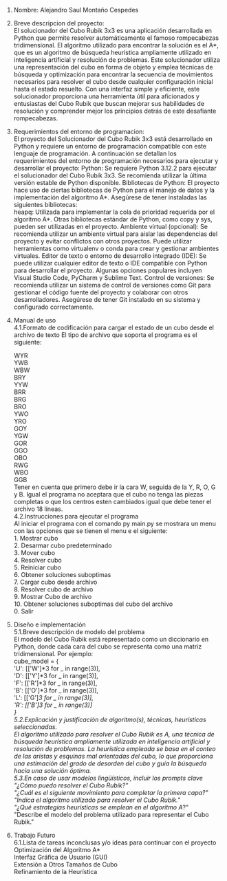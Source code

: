 1. Nombre: Alejandro Saul Montaño Cespedes
2. Breve descripcion del proyecto:  
El solucionador del Cubo Rubik 3x3 es una aplicación desarrollada en Python que permite resolver automáticamente el famoso rompecabezas
tridimensional. El algoritmo utilizado para encontrar la solución es el A*, que es un algoritmo de búsqueda heurística ampliamente utilizado
en inteligencia artificial y resolución de problemas. Este solucionador utiliza una representación del cubo en forma de objeto y emplea técnicas
de búsqueda y optimización para encontrar la secuencia de movimientos necesarios para resolver el cubo desde cualquier configuración inicial
hasta el estado resuelto. Con una interfaz simple y eficiente, este solucionador proporciona una herramienta útil para aficionados y entusiastas
del Cubo Rubik que buscan mejorar sus habilidades de resolución y comprender mejor los principios detrás de este desafiante rompecabezas.
3. Requerimientos del entorno de programacion:  
El proyecto del Solucionador del Cubo Rubik 3x3 está desarrollado en Python y requiere un entorno de programación compatible con este lenguaje de programación. A continuación se detallan los requerimientos del entorno de programación necesarios para ejecutar y desarrollar el proyecto:
Python: Se requiere Python 3.12.2 para ejecutar el solucionador del Cubo Rubik 3x3. Se recomienda utilizar la última versión estable de Python disponible.
Bibliotecas de Python: El proyecto hace uso de ciertas bibliotecas de Python para el manejo de datos y la implementación del algoritmo A*. Asegúrese de tener instaladas las siguientes bibliotecas:  
heapq: Utilizada para implementar la cola de prioridad requerida por el algoritmo A*.
Otras bibliotecas estándar de Python, como copy y sys, pueden ser utilizadas en el proyecto.
Ambiente virtual (opcional): Se recomienda utilizar un ambiente virtual para aislar las dependencias del proyecto y evitar conflictos con otros proyectos. Puede utilizar herramientas como virtualenv o conda para crear y gestionar ambientes virtuales.
Editor de texto o entorno de desarrollo integrado (IDE): Se puede utilizar cualquier editor de texto o IDE compatible con Python para desarrollar el proyecto. Algunas opciones populares incluyen Visual Studio Code, PyCharm y Sublime Text.
Control de versiones: Se recomienda utilizar un sistema de control de versiones como Git para gestionar el código fuente del proyecto y colaborar con otros desarrolladores. Asegúrese de tener Git instalado en su sistema y configurado correctamente.

4. Manual de uso  
   4.1.Formato de codificación para cargar el estado de un cubo desde el archivo de texto
   El tipo de archivo que soporta el programa es el siguiente:  
   
    WYR  
    YWB  
    WBW  
    BRY  
    YYW  
    BRR  
    BRG  
    BRO  
    YWO  
    YRO  
    GOY  
    YGW  
    GOR  
    GGO  
    OBO  
    RWG  
    WBO  
    GGB  
  Tener en cuenta que primero debe ir la cara W, seguida de la Y, R, O, G y B. Igual el programa no aceptara que el cubo no tenga las piezas completas o que los centros esten cambiados igual que debe tener el archivo 18 lineas.  
   4.2.Instrucciones para ejecutar el programa  
     Al iniciar el programa con el comando py main.py se mostrara un menu con las opciones que se tienen el menu e el siguiente:  
         1. Mostrar cubo  
         2. Desarmar cubo predeterminado  
         3. Mover cubo  
         4. Resolver cubo  
         5. Reiniciar cubo  
         6. Obtener soluciones suboptimas  
         7. Cargar cubo desde archivo  
         8. Resolver cubo de archivo  
         9. Mostrar Cubo de archivo  
         10. Obtener soluciones suboptimas del cubo del archivo  
         0. Salir  
5. Diseño e implementación  
  5.1.Breve descripción de modelo del problema  
   El modelo del Cubo Rubik está representado como un diccionario en Python, donde cada cara del cubo se representa como una matriz tridimensional. Por ejemplo:  
   cube_model = {  
    'U': [['W']*3 for _ in range(3)],  
    'D': [['Y']*3 for _ in range(3)],  
    'F': [['R']*3 for _ in range(3)],  
    'B': [['O']*3 for _ in range(3)],  
    'L': [['G']*3 for _ in range(3)],  
    'R': [['B']*3 for _ in range(3)]  
     }  
  5.2.Explicación y justificación de algoritmo(s), técnicas, heurísticas seleccionadas.  
   El algoritmo utilizado para resolver el Cubo Rubik es A*, una técnica de búsqueda heurística ampliamente utilizada en inteligencia artificial y resolución de problemas. La heurística empleada se basa en el conteo de las aristas y esquinas mal orientadas del cubo, lo que proporciona una estimación del grado de desorden del cubo y guía la búsqueda hacia una solución óptima.  
  5.3.En caso de usar modelos lingüísticos, incluir los prompts clave  
   "¿Cómo puedo resolver el Cubo Rubik?"  
   "¿Cuál es el siguiente movimiento para completar la primera capa?"  
   "Indica el algoritmo utilizado para resolver el Cubo Rubik."  
   "¿Qué estrategias heurísticas se emplean en el algoritmo A*?"  
   "Describe el modelo del problema utilizado para representar el Cubo Rubik."  
6. Trabajo Futuro  
    6.1.Lista de tareas inconclusas y/o ideas para continuar con el proyecto  
      Optimización del Algoritmo A*  
      Interfaz Gráfica de Usuario (GUI)  
      Extensión a Otros Tamaños de Cubo  
      Refinamiento de la Heurística  















   

